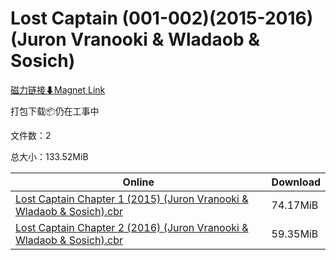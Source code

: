 # Lost Captain (001-002)(2015-2016)(Juron Vranooki & Wladaob & Sosich)

[磁力链接⬇Magnet Link](magnet:?xt=urn:btih:7ebcb67de30c738da5e96a2bbf4bdbec5d144b02&dn=Lost%20Captain%20%28001-002%29%282015-2016%29%28Juron%20Vranooki%20%26%20Wladaob%20%26%20Sosich%29)

打包下载📦仍在工事中

文件数：2

总大小：133.52MiB

Online | Download
--- | ---
[Lost Captain Chapter 1 (2015) (Juron Vranooki & Wladaob & Sosich).cbr](https://github.com/alicewish/markdown/blob/master/comic/Lost-Captain-Chapter-1-2015-Juron-Vranooki-Wladaob-Sosich-cbr.md) | 74.17MiB
[Lost Captain Chapter 2 (2016) (Juron Vranooki & Wladaob & Sosich).cbr](https://github.com/alicewish/markdown/blob/master/comic/Lost-Captain-Chapter-2-2016-Juron-Vranooki-Wladaob-Sosich-cbr.md) | 59.35MiB